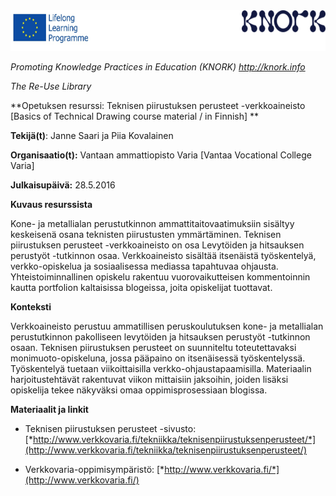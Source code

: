 <img src="images\eacd020f39cde6fe708439c96ca2cbc0bfa9c0ad/media/image01.png" width="624" height="65" />

*Promoting Knowledge Practices in Education (KNORK) http://knork.info*

*The Re-Use Library*

**Opetuksen resurssi: Teknisen piirustuksen perusteet -verkkoaineisto \[Basics of Technical Drawing course material / in Finnish\] **

**Tekijä(t)**: Janne Saari ja Piia Kovalainen

**Organisaatio(t):** Vantaan ammattiopisto Varia \[Vantaa Vocational College Varia\]

**Julkaisupäivä:** 28.5.2016

**Kuvaus resurssista**

Kone- ja metallialan perustutkinnon ammattitaitovaatimuksiin sisältyy keskeisenä osana teknisten piirustusten ymmärtäminen. Teknisen piirustuksen perusteet -verkkoaineisto on osa Levytöiden ja hitsauksen perustyöt -tutkinnon osaa. Verkkoaineisto sisältää itsenäistä työskentelyä, verkko-opiskelua ja sosiaalisessa mediassa tapahtuvaa ohjausta. Yhteistoiminnallinen opiskelu rakentuu vuorovaikutteisen kommentoinnin kautta portfolion kaltaisissa blogeissa, joita opiskelijat tuottavat.

**Konteksti**

Verkkoaineisto perustuu ammatillisen peruskoulutuksen kone- ja metallialan perustutkinnon pakolliseen levytöiden ja hitsauksen perustyöt -tutkinnon osaan. Teknisen piirustuksen perusteet on suunniteltu toteutettavaksi monimuoto-opiskeluna, jossa pääpaino on itsenäisessä työskentelyssä. Työskentelyä tuetaan viikoittaisilla verkko-ohjaustapaamisilla. Materiaalin harjoitustehtävät rakentuvat viikon mittaisiin jaksoihin, joiden lisäksi opiskelija tekee näkyväksi omaa oppimisprosessiaan blogissa.

**Materiaalit ja linkit**

-   Teknisen piirustuksen perusteet -sivusto: [*http://www.verkkovaria.fi/tekniikka/teknisenpiirustuksenperusteet/*](http://www.verkkovaria.fi/tekniikka/teknisenpiirustuksenperusteet/)

-   Verkkovaria-oppimisympäristö: [*http://www.verkkovaria.fi/*](http://www.verkkovaria.fi/)


